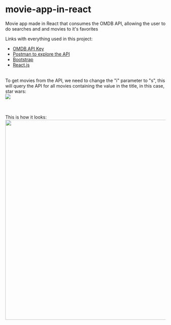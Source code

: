 # movie-app-in-react
Movie app made in React that consumes the OMDB API, allowing the user to do searches and and movies to it's favorites


Links with everything used in this project:
<table>
  <tbody>
       <ul>
         <li><a href="http://www.omdbapi.com/apikey.aspx">OMDB API Key</a></li>
         <li><a href="https://docs.djangoproject.com/en/3.2/ref/class-based-views/">Postman to explore the API</a></li>
         <li><a href="https://getbootstrap.com">Bootstrap</a></li>
         <li><a href="https://pt-br.reactjs.org">React.js</a></li>
       </ul>
  </tbody>
</table>


To get movies from the API, we need to change the "i" parameter to "s", this will query the API for all movies containing the value in the title, in this case, star wars: <br/>
<img src="https://github.com/Hibukim/movie-app-in-react/blob/main/Demo/api-query-demo.png?raw=true"/> <br/>
<br/>
<br/>

This is how it looks: <br/>
<img src="https://github.com/Hibukim/movie-app-in-react/blob/main/Demo/react-movie-app-demo.gif?raw=true" width="628"/>
